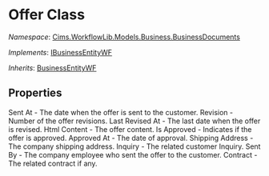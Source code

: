 # Offer Class 

*Namespace*: [Cims.WorkflowLib.Models.Business.BusinessDocuments](Cims.WorkflowLib.Models.Business.BusinessDocuments.md)

*Implements*: [IBusinessEntityWF](../IBusinessEntityWF.md)

*Inherits*: [BusinessEntityWF](../BusinessEntityWF.md)

## Properties 

Sent At - The date when the offer is sent to the customer.
Revision - Number of the offer revisions.
Last Revised At - The last date when the offer is revised.
Html Content - The offer content.
Is Approved - Indicates if the offer is approved.
Approved At - The date of approval.
Shipping Address - The company shipping address.
Inquiry - The related customer Inquiry.
Sent By - The company employee who sent the offer to the customer.
Contract - The related contract if any.
